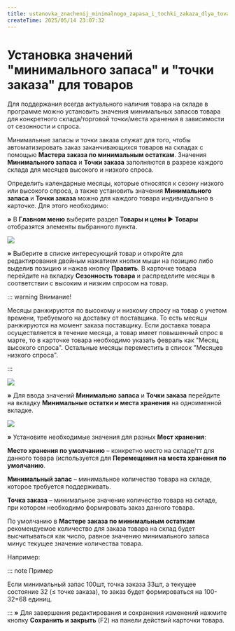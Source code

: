 ```yaml
---
title: ustanovka_znachenij_minimalnogo_zapasa_i_tochki_zakaza_dlya_tovarov
createTime: 2025/05/14 23:07:32
---
```

# Установка значений "минимального запаса" и "точки заказа" для товаров

Для поддержания всегда актуального наличия товара на складе в программе можно установить значения минимальных запасов товара для конкретного склада/торговой точки/места хранения в зависимости от сезонности и спроса.

Минимальные запасы и точки заказа служат для того, чтобы автоматизировать заказ заканчивающихся товаров на складах с помощью **Мастера заказа по минимальным остаткам**. Значения **Минимального запаса** и **Точки заказа** заполняются в разрезе каждого склада для месяцев высокого и низкого спроса.

Определить календарные месяцы, которые относятся к сезону низкого или высокого спроса, а также установить значения **Минимального запаса** и **Точки заказа** можно для каждого товара индивидуально в карточке. Для этого необходимо:

**»** В **Главном меню** выберите раздел **Товары и цены ► Товары** отобразятся элементы выбранного пункта.

![](130.png)

**»** Выберите в списке интересующий товар и откройте для редактирования двойным нажатием кнопки мыши на позицию либо выделив позицию и нажав кнопку **Править**. В карточке товара перейдите на вкладку **Сезонность товара** и распределите месяцы в соответствии с высоким и низким спросом на товар.

::: warning Внимание!

Месяцы ранжируются по высокому и низкому спросу на товар с учетом времени, требуемого на доставку от поставщика. То есть месяцы ранжируются на момент заказа поставщику. Если доставка товара осуществляется в течение месяца, а товар имеет повышенный спрос в марте, то в карточке товара необходимо указать февраль как "Месяц высокого спроса". Остальные месяцы переместить в список "Месяцев низкого спроса".

:::

![](131.png)

**»** Для ввода значений **Минимально запаса** и **Точки заказа** перейдите на вкладку **Минимальные остатки и места хранения** на одноименной вкладке.

![](132.png)

**»** Установите необходимые значения для разных **Мест хранения**:

**Место хранения по умолчанию** – конкретно место на складе/тт для данного товара (используется для **Перемещения на места хранения по умолчанию**.

**Минимальный запас** – минимальное количество товара на складе, которое требуется поддерживать.

**Точка заказа** – минимальное значение количество товара на складе, при котором необходимо формировать заказ данного товара.

По умолчанию в **Мастере заказа по минимальным остаткам** рекомендуемое количество для заказа товара на склад будет высчитываться как число, равное значению минимального запаса минус текущее значение количества товара. 

Например:

::: note Пример

Если минимальный запас 100шт, точка заказа 33шт, а текущее состояние 32 (≤ точке заказа), то заказ будет формироваться на 100-32=68 единиц.

:::
**»** Для завершения редактирования и сохранения изменений нажмите кнопку **Сохранить и закрыть** (F2) на панели действий карточки товара.

